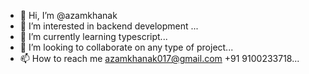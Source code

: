 - 👋 Hi, I’m @azamkhanak
- 👀 I’m interested in backend development ...
- 🌱 I’m currently learning typescript...
- 💞️ I’m looking to collaborate on any type of project...
- 📫 How to reach me azamkhanak017@gmail.com +91 9100233718...

<!---
azamkhanak/azamkhanak is a ✨ special ✨ repository because its `README.md` (this file) appears on your GitHub profile.
You can click the Preview link to take a look at your changes.
--->
